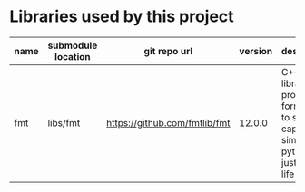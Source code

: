 # Libraries used by this project

| name | submodule location | git repo url | version | description |
| ---- | ------------------ | ------------ | ------- | ----------- |
| fmt | libs/fmt | https://github.com/fmtlib/fmt | 12.0.0 | C++ format library,  provides format and to string capabilities similar to python. this just makes life easier |
